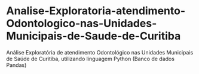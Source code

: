 # Analise-Exploratoria-atendimento-Odontologico-nas-Unidades-Municipais-de-Saude-de-Curitiba
Análise Exploratória de atendimento Odontológico nas Unidades Municipais de Saúde de Curitiba, utilizando linguagem Python (Banco de dados Pandas)
